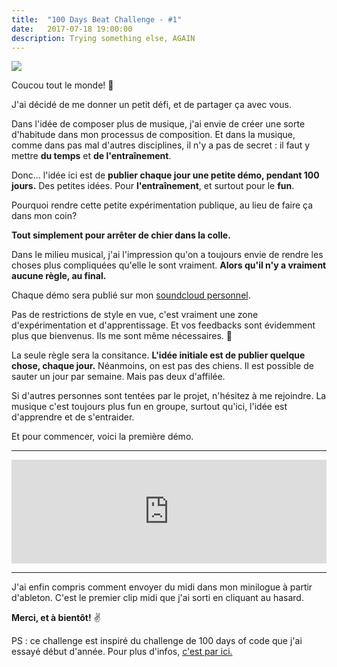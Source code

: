 ```yaml
---
title:  "100 Days Beat Challenge - #1"
date:   2017-07-18 19:00:00
description: Trying something else, AGAIN
---
```


<img src="{{ site.baseurl }}assets/images/doggo.png"/>


Coucou tout le monde! 🌝

J'ai décidé de me donner un petit défi, et de partager ça avec vous.

Dans l'idée de composer plus de musique, j'ai envie de créer une sorte d'habitude dans mon processus de composition.
Et dans la musique, comme dans pas mal d'autres disciplines, il n'y a pas de secret : il faut y mettre <b>du temps</b> et <b>de l'entraînement</b>. 

Donc... l'idée ici est de <b>publier chaque jour une petite démo, pendant 100 jours.</b> Des petites idées. Pour <b>l'entraînement</b>, et surtout pour le <b>fun</b>. 

Pourquoi rendre cette petite expérimentation publique, au lieu de faire ça dans mon coin? 

<b>Tout simplement pour arrêter de chier dans la colle.</b> 

Dans le milieu musical, j'ai l'impression qu'on a toujours envie de rendre les choses plus compliquées qu'elle le sont vraiment. <b>Alors qu'il n'y a vraiment aucune règle, au final.</b>

Chaque démo sera publié sur mon <a href="https://soundcloud.com/pinois" target="_blank">soundcloud personnel</a>.

Pas de restrictions de style en vue, c'est vraiment une zone d'expérimentation et d'apprentissage. Et vos feedbacks sont évidemment plus que bienvenus. Ils me sont même nécessaires. 🙏

La seule règle sera la consitance. <b>L'idée initiale est de publier quelque chose, chaque jour.</b> Néanmoins, on est pas des chiens. Il est possible de sauter un jour par semaine. Mais pas deux d'affilée. 

Si d'autres personnes sont tentées par le projet, n'hésitez à me rejoindre. La musique c'est toujours plus fun en groupe, surtout qu'ici, l'idée est d'apprendre et de s'entraider. 

Et pour commencer, voici la première démo. 

<hr>

<iframe width="100%" height="166" scrolling="no" frameborder="no" src="https://w.soundcloud.com/player/?url=https%3A//api.soundcloud.com/tracks/333890703&amp;color=ff5500&amp;auto_play=false&amp;hide_related=false&amp;show_comments=true&amp;show_user=true&amp;show_reposts=false"></iframe>

<hr>

J'ai enfin compris comment envoyer du midi dans mon minilogue à partir d'ableton. C'est le premier clip midi que j'ai sorti en cliquant au hasard. 

<b>Merci, et à bientôt!</b> ✌️

PS : ce challenge est inspiré du challenge de 100 days of code que j'ai essayé début d'année. Pour plus d'infos, <a target="_blank" href="https://medium.freecodecamp.com/join-the-100daysofcode-556ddb4579e4#.twrx66kot">c'est par ici.</a>